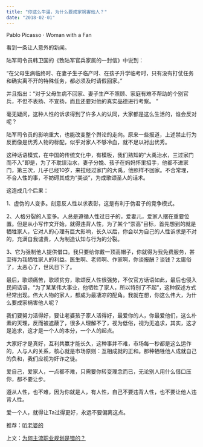 ```yaml
---
title: "你这么牛逼，为什么要成家祸害他人？"
date: "2018-02-01"
---
```


Pablo Picasso · Woman with a Fan

看到一条让人意外的新闻。

陆军司令员韩卫国的《致陆军官兵家属的一封信》中说到：

“在父母生病临终时、在妻子生子临产时、在孩子升学临考时，只有没有打仗任务和确实离不开的特殊任务，都必须及时请假回家。”

并且指出：“对于父母生病不回家、妻子生产不照顾、家庭有难不帮助的个别官兵，不但不表扬、不宣扬，而且还要对他的真实品德进行考察。 ”

毫无疑问，这种人性的诉求得到了许多人的认同，大家都是这么生活的，谁会反对呢？

陆军司令员的影响重大，也能改变整个舆论的走向。原来一些报道，上述禁止行为反而像是优秀人物的标配，似乎对家人不够冷血，就不足以衬出优秀。

这种话语模式，在中国的传统文化中，有模板，我们熟知的“大禹治水，三过家门而不入”即是，为了不耽误治水，妻子分娩、孩子在妈妈怀里招手，他都不进家门，第三次，儿子已经10岁，来拉经过家门的大禹，他照样不回家。不合常理，不合人性的事，不妨碍其成为“美谈”，为成歌颂圣人的话术。

这造成几个后果：

1、虚伪的人变多。刻意反人性以求表彰，这是有利于伪君子的竞争模式。

2、人格分裂的人变多。人总是遵循人性过日子的，爱妻儿，爱家人摆在重要位置。但是从小写作文开始，就得违背人性，为了某个“崇高”目标，首先想到的就是牺牲家人，它对人的心理有巨大影响，长久以后，你会以为自己的人性诉求是不对的，充满自我谴责，人为制造认知与行为的分裂。

3、它为强制他人提供借口。我只要给你戴一顶高帽子，你就得为我免费服务，甚至得为我牺牲家人的利益。医生啊、老师啊、作家啊，你谈报酬？谈钱？太庸俗了，太恶心了，世风日下了。

最后，歌颂痛苦，歌颂贫穷，歌颂反人性很强势，不仅官方话语如此，最后也侵入民间话语，“为了某某伟大事业，他牺牲了家人，所以特别了不起”，这种叙述方式经常出现。伟大人物的家人，都成为最凄凉的配角。我就在想，你这么伟大，为什么要成家祸害他人呢？

我们要努力活得好，要让老婆孩子家人活得好，最爱你的人，你最爱他们，这么朴素的天理，反而被遮蔽了，很多人理解不了，视为低俗，视为无追求，其实，这才是追求，这才是一个人的本分，一个人的起点。

大家好才是真好，互利共赢才能长久，这种事并不难，市场每一秒都是这么运作的，人与人的关系，核心就是市场原则：互相成就的正和。那种牺牲他人成就自己的负和，我们应视为奸诈之徒。

爱自己，爱家人，一点都不难，只需要你转变理念而已，无论别人用什么借口压你，都不要让步。

遵从人性，也不难，因为你就是人，有人性，自己不要违背人性，也不要让他人违背人性。

爱一个人，就得让Ta过得更好，永远不要偏离这点。

推荐：[听老婆的](http://mp.weixin.qq.com/s?__biz=MjM5NDU0Mjk2MQ==&mid=2651623413&idx=1&sn=edd3cb743e19033dd775412813a6314c&chksm=bd7e0beb8a0982fdf42398476fa986c7a560044d62efc55c54fa5ebcd2b4a76fc8d992ef0a87&scene=21#wechat_redirect)

上文：[为何主流职业规划是错的？](http://mp.weixin.qq.com/s?__biz=MjM5NDU0Mjk2MQ==&mid=2651625450&idx=1&sn=b0ab3a60871b030150a0e7e16c501d7e&chksm=bd7e13f48a099ae252c08c02e3e3eb7d9d3166600df82e2aefafeaa82b1e2467c5e4f465b7c8&scene=21#wechat_redirect)
